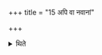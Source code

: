 +++
title = "15 अपि वा नवानां"

+++

<details><summary>थिते</summary>

15. Or one should offer the (Agnihotra)-libation by means the gruel (prepared out) of new (grains).
</details>

